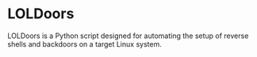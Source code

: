 # LOLDoors
LOLDoors is a Python script designed for automating the setup of reverse shells and backdoors on a target Linux system.
